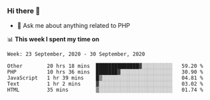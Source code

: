 ### Hi there 👋

<!--
**mustafaculban/mustafaculban** is a ✨ _special_ ✨ repository because its `README.md` (this file) appears on your GitHub profile.

Here are some ideas to get you started:

- 🌱 I’m currently learning ...
- 👯 I’m looking to collaborate on ...
- 🤔 I’m looking for help with ...
- 📫 How to reach me: ...
- 😄 Pronouns: ...
- ⚡ Fun fact: ...

-->
- 💬 Ask me about anything related to PHP


📊 **This week I spent my time on**
<!--START_SECTION:waka-->
```text
Week: 23 September, 2020 - 30 September, 2020

Other        20 hrs 18 mins  ██████████████▓░░░░░░░░░░   59.20 % 
PHP          10 hrs 36 mins  ███████▓░░░░░░░░░░░░░░░░░   30.90 % 
JavaScript   1 hr 39 mins    █▒░░░░░░░░░░░░░░░░░░░░░░░   04.81 % 
Text         1 hr 2 mins     ▓░░░░░░░░░░░░░░░░░░░░░░░░   03.02 % 
HTML         35 mins         ▒░░░░░░░░░░░░░░░░░░░░░░░░   01.74 % 
```
<!--END_SECTION:waka-->
